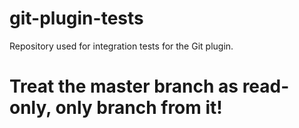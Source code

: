 # git-plugin-tests
Repository used for integration tests for the Git plugin.

# Treat the master branch as read-only, only branch from it!
